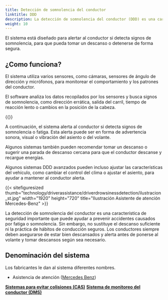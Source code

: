 ```yaml
---
title: Detección de somnolencia del conductor
linktitle: DDD
description: La detección de somnolencia del conductor (DDD) es una característica de seguridad en algunos vehículos modernos que utiliza varios sensores y algoritmos para monitorear el nivel de alerta del conductor y detectar signos de somnolencia o fatiga.
weight: 10
---
```

<!-- markdownlint-disable MD033 -->

El sistema está diseñado para alertar al conductor si detecta signos de somnolencia, para que pueda tomar un descanso o detenerse de forma segura.

## ¿Como funciona?

El sistema utiliza varios sensores, como cámaras, sensores de ángulo de dirección y micrófonos, para monitorear el comportamiento y los patrones del conductor.

El software analiza los datos recopilados por los sensores y busca signos de somnolencia, como dirección errática, salida del carril, tiempo de reacción lento o cambios en la posición de la cabeza.

{{<evkxdisplayaddarticle />}}

A continuación, el sistema alerta al conductor si detecta signos de somnolencia o fatiga. Esta alerta puede ser en forma de advertencia sonora, visual o vibración del asiento o del volante.

Algunos sistemas también pueden recomendar tomar un descanso o sugerir una parada de descanso cercana para que el conductor descanse y recargue energías.

Algunos sistemas DDD avanzados pueden incluso ajustar las características del vehículo, como cambiar el control del clima o ajustar el asiento, para ayudar a mantener al conductor alerta.

{{< sitefiguresized thumb="technology/driverassistance/driverdrowsinessdetection/ilustracion_st.jpg" width="1920" height="720" title="Ilustración Asistente de atención Mercedes-Benz" >}}

La detección de somnolencia del conductor es una característica de seguridad importante que puede ayudar a prevenir accidentes causados por fatiga o somnolencia. Sin embargo, no sustituye el descanso suficiente ni la práctica de hábitos de conducción seguros. Los conductores siempre deben asegurarse de estar bien descansados y alerta antes de ponerse al volante y tomar descansos según sea necesario.

## Denominación del sistema

Los fabricantes le dan al sistema diferentes nombres.

- Asistencia de atención ([Mercedes Benz](../../../modelos/mercedes/))

<div class="mt-3 mb-3">
     <a href="../collisionavoidancesystems/" class="text-decoration-none text-black"><strong><i class="bi-arrow-left"></i> Sistemas para evitar colisiones (CAS)</strong></a>
     <a href="../drivermonitoringsystem/" class="text-decoration-none text-black float-end"><strong>Sistema de monitoreo del conductor (DMS) <i class="bi-arrow-right"></i></strong></a>
</div>
